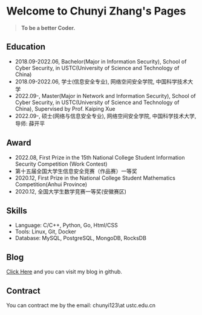 # Welcome to Chunyi Zhang's Pages

> **To be a better Coder.**

## Education

- 2018.09-2022.06, Bachelor(Major in Information Security), School of Cyber Security, in USTC(University of Science and Technology of China)
- 2018.09-2022.06, 学士(信息安全专业), 网络空间安全学院, 中国科学技术大学
- 2022.09-, Master(Major in Network and Information Security), School of Cyber Security, in USTC(University of Science and Technology of China), Supervised by Prof. Kaiping Xue
- 2022.09-, 硕士(网络与信息安全专业), 网络空间安全学院, 中国科学技术大学, 导师: 薛开平


## Award
- 2022.08, First Prize in the 15th National College Student Information Security Competition (Work Contest)
- 第十五届全国大学生信息安全竞赛（作品赛）一等奖
- 2020.12, First Prize in the National College Student Mathematics Competition(Anhui Province)
- 2020.12, 全国大学生数学竞赛一等奖(安徽赛区)

## Skills
- Language: C/C++, Python, Go, Html/CSS
- Tools: Linux, Git, Docker
- Database: MySQL, PostgreSQL, MongoDB, RocksDB

## Blog

[Click Here](https://chunyi1234.github.io/Blog) and you can visit my blog in github.

## Contract

You can contract me by the email: chunyi123\at ustc.edu.cn
